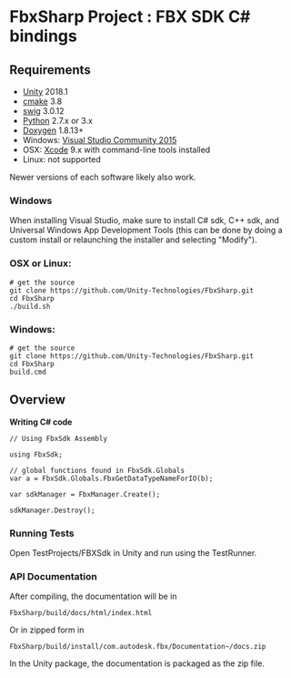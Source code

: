 # FbxSharp Project : FBX SDK C# bindings

## Requirements

* [Unity](http://unity3d.com) 2018.1
* [cmake](https://cmake.org/download/) 3.8
* [swig](http://www.swig.org/download.html) 3.0.12
* [Python](https://www.python.org/downloads/) 2.7.x or 3.x
* [Doxygen](http://www.stack.nl/~dimitri/doxygen/download.html) 1.8.13+
* Windows: [Visual Studio Community 2015](https://www.visualstudio.com/downloads/)
* OSX: [Xcode](https://developer.apple.com/xcode/features/) 9.x with command-line tools installed
* Linux: not supported

Newer versions of each software likely also work.

### Windows

When installing Visual Studio, make sure to install C# sdk, C++ sdk, and Universal Windows App Development Tools (this can be done by doing a custom install or
relaunching the installer and selecting "Modify").

### OSX or Linux:

```
# get the source
git clone https://github.com/Unity-Technologies/FbxSharp.git
cd FbxSharp
./build.sh
```

### Windows:

```
# get the source
git clone https://github.com/Unity-Technologies/FbxSharp.git
cd FbxSharp
build.cmd
```

## Overview

**Writing C# code**
```
// Using FbxSdk Assembly

using FbxSdk;

// global functions found in FbxSdk.Globals
var a = FbxSdk.Globals.FbxGetDataTypeNameForIO(b);

var sdkManager = FbxManager.Create();

sdkManager.Destroy();
```

### Running Tests

Open TestProjects/FBXSdk in Unity and run using the TestRunner.

### API Documentation

After compiling, the documentation will be in
```
FbxSharp/build/docs/html/index.html
```
Or in zipped form in
```
FbxSharp/build/install/com.autodesk.fbx/Documentation~/docs.zip
```

In the Unity package, the documentation is packaged as the zip file.

